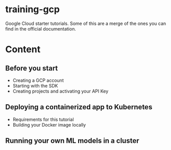 # training-gcp
Google Cloud starter tutorials. Some of this are a merge of the ones you can find in the official documentation.

# Content

## Before you start

- Creating a GCP account
- Starting with the SDK
- Creating projects and activating your API Key

## Deploying a containerized app to Kubernetes

- Requirements for this tutorial
- Building your Docker image locally

## Running your own ML models in a cluster

